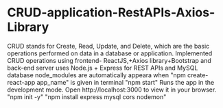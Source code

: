 # CRUD-application-RestAPIs-Axios-Library
CRUD stands for Create, Read, Update, and Delete, which are the basic operations performed on data in a database or application. Implemented CRUD operations using frontend- ReactJS,+Axios library+Bootstrap and back-end server uses Node.js + Express for REST APIs and MySQL database
node_modules are automatically appeara when "npm create-react-app app_name" is given in terminal
"npm start" 
Runs the app in the development mode.
Open http://localhost:3000 to view it in your browser.
"npm init -y"
"npm install express mysql cors nodemon"
